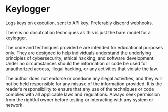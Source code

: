 # Keylogger
Logs keys on execution, sent to API key. Preferably discord webhooks. 

There is no obsufcation techniques as this is just the bare model for a keylogger.


The code and techniques provided e are intended for educational purposes only. They are designed to help individuals understand the underlying principles of cybersecurity, ethical hacking, and software development. Under no circumstances should the information or code be used for unauthorized access, illegal hacking, or any activities that violate the law.

The author does not endorse or condone any illegal activities, and they will not be held responsible for any misuse of the information provided. It is the reader’s responsibility to ensure that any use of the techniques or code complies with all applicable laws and regulations. Always seek permission from the rightful owner before testing or interacting with any system or network.
